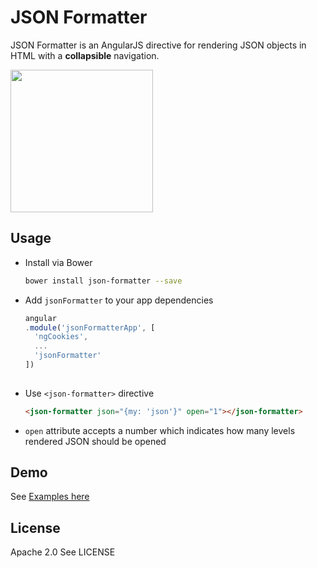 # JSON Formatter
JSON Formatter is an AngularJS directive for rendering JSON objects in HTML with a **collapsible** navigation.

<img src="https://raw.githubusercontent.com/mohsen1/json-formatter/gh-pages/app/images/screenshot.png" width="228">

## Usage

* Install via Bower

  ```bash
  bower install json-formatter --save
  ```
* Add `jsonFormatter` to your app dependencies
  ```js
  angular
  .module('jsonFormatterApp', [
    'ngCookies',
    ...
    'jsonFormatter'
  ])
    
  ```
* Use `<json-formatter>` directive
 
  ```html
  <json-formatter json="{my: 'json'}" open="1"></json-formatter>
  ```
* `open` attribute accepts a number which indicates how many levels rendered JSON should be opened

## Demo
See [Examples here](http://mohsenweb.com/json-formatter/dist/#examples) 


## License

Apache 2.0
See LICENSE 

